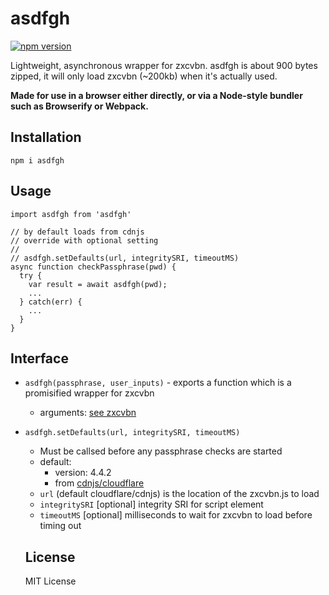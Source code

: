 # asdfgh

[![npm version](https://badge.fury.io/js/asdfgh.svg)](https://badge.fury.io/js/asdfgh)

Lightweight, asynchronous wrapper for zxcvbn.  asdfgh is about 900 bytes zipped, it will only load zxcvbn (~200kb) when it's actually used.

**Made for use in a browser either directly, or via a Node-style bundler such as Browserify or Webpack.**

## Installation

```
npm i asdfgh
```

## Usage

```
import asdfgh from 'asdfgh'

// by default loads from cdnjs
// override with optional setting
//
// asdfgh.setDefaults(url, integritySRI, timeoutMS)
async function checkPassphrase(pwd) {
  try {
    var result = await asdfgh(pwd);
    ...
  } catch(err) {
    ...
  }
}

```

## Interface

* `asdfgh(passphrase, user_inputs)` - exports a function which is a promisified wrapper for zxcvbn
  * arguments: [see zxcvbn](https://github.com/dropbox/zxcvbn)
* `asdfgh.setDefaults(url, integritySRI, timeoutMS)`
  * Must be callsed before any passphrase checks are started
  * default:
    * version: 4.4.2
    * from [cdnjs/cloudflare](https://cdnjs.com/libraries/zxcvbn)
  * `url` (default cloudflare/cdnjs) is the location of the zxcvbn.js to load
  * `integritySRI` [optional] integrity SRI for script element
  * `timeoutMS` [optional] milliseconds to wait for zxcvbn to load before timing out


  ## License

  MIT License